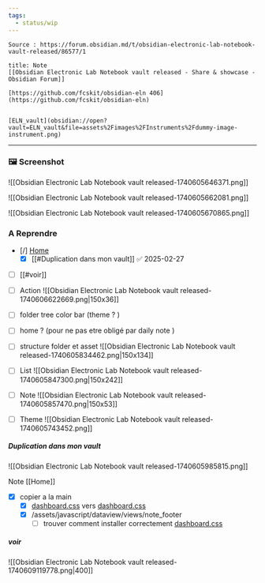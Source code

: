 ```yaml
---
tags:
  - status/wip
---
```


 
````ad-tip
Source : https://forum.obsidian.md/t/obsidian-electronic-lab-notebook-vault-released/86577/1

````

````ad-note
title: Note
[[Obsidian Electronic Lab Notebook vault released - Share & showcase - Obsidian Forum]] 

[https://github.com/fcskit/obsidian-eln 406](https://github.com/fcskit/obsidian-eln)

````

```ad-attention

[ELN_vault](obsidian://open?vault=ELN_vault&file=assets%2Fimages%2FInstruments%2Fdummy-image-instrument.png)

```


---
### 🖼 Screenshot 
![[Obsidian Electronic Lab Notebook vault released-1740605646371.png]]

![[Obsidian Electronic Lab Notebook vault released-1740605662081.png]]

![[Obsidian Electronic Lab Notebook vault released-1740605670865.png]]


### A Reprendre
- [/] [Home](obsidian://open?vault=ELN_vault&file=Home) 
	- [x] [[#Duplication dans mon vault]]  ✅ 2025-02-27
- [ ] [[#voir]] 
- [ ] Action
        ![[Obsidian Electronic Lab Notebook vault released-1740606622669.png|150x36]]
- [ ] folder tree color bar (theme ? )
- [ ] home ? (pour ne pas etre obligé par daily note )
- [ ] structure folder et asset 
        ![[Obsidian Electronic Lab Notebook vault released-1740605834462.png|150x134]]
- [ ] List
      ![[Obsidian Electronic Lab Notebook vault released-1740605847300.png|150x242]]
- [ ] Note
      ![[Obsidian Electronic Lab Notebook vault released-1740605857470.png|150x53]]
- [ ] Theme 
        ![[Obsidian Electronic Lab Notebook vault released-1740605743452.png]]



##### Duplication dans mon vault

![[Obsidian Electronic Lab Notebook vault released-1740605985815.png]]

	  
  Note [[Home]]
  - [x] copier a  la main
	- [x]  [dashboard.css](file:///C:%5CUsers%5Cjerom%5COneDrive%5CDocuments%5CObsidian%5CSandbox%5Cobsidian-eln%5CELN_vault%5C.obsidian%5Csnippets%5Cdashboard.css) vers [dashboard.css](file:///D:%5Cobsidian%5CMyNote%5CNote-globale%5C.obsidian%5Csnippets%5Cdashboard.css)
	- [x] /assets/javascript/dataview/views/note_footer
		- [ ] trouver comment installer correctement [dashboard.css](file:///D:%5Cobsidian%5CMyNote%5CNote-globale%5C.obsidian%5Csnippets%5Cdashboard.css)

##### voir 
![[Obsidian Electronic Lab Notebook vault released-1740609119778.png|400]]
